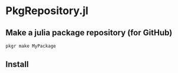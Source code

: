 # PkgRepository.jl

## Make a julia package repository (for GitHub)

```sh
pkgr make MyPackage
```

## Install

```sh
```
